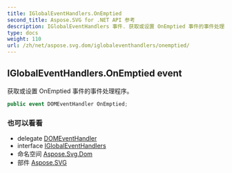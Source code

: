```yaml
---
title: IGlobalEventHandlers.OnEmptied
second_title: Aspose.SVG for .NET API 参考
description: IGlobalEventHandlers 事件. 获取或设置 OnEmptied 事件的事件处理程序
type: docs
weight: 110
url: /zh/net/aspose.svg.dom/iglobaleventhandlers/onemptied/
---
```

## IGlobalEventHandlers.OnEmptied event

获取或设置 OnEmptied 事件的事件处理程序。

```csharp
public event DOMEventHandler OnEmptied;
```

### 也可以看看

* delegate [DOMEventHandler](../../../aspose.svg.dom.events/domeventhandler/)
* interface [IGlobalEventHandlers](../)
* 命名空间 [Aspose.Svg.Dom](../../iglobaleventhandlers/)
* 部件 [Aspose.SVG](../../../)


